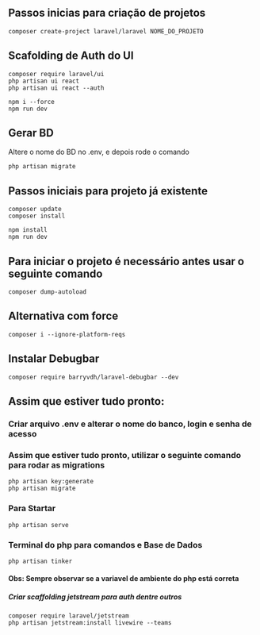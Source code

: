 ## Passos inicias para criação de projetos

    composer create-project laravel/laravel NOME_DO_PROJETO

## Scafolding de Auth do UI

    composer require laravel/ui  
    php artisan ui react
    php artisan ui react --auth   

    npm i --force
    npm run dev

## Gerar BD

Altere o nome do BD no .env, e depois rode o comando

    php artisan migrate

## Passos iniciais para projeto já existente

    composer update
    composer install
    
    npm install
    npm run dev

## Para iniciar o projeto é necessário antes usar o seguinte comando 

    composer dump-autoload

## Alternativa com force

    composer i --ignore-platform-reqs

## Instalar Debugbar

    composer require barryvdh/laravel-debugbar --dev

## Assim que estiver tudo pronto:
### Criar arquivo .env e alterar o nome do banco, login e senha de acesso
### Assim que estiver tudo pronto, utilizar o seguinte comando para rodar as migrations

    php artisan key:generate
    php artisan migrate

### Para Startar

    php artisan serve

### Terminal do php para comandos e Base de Dados

    php artisan tinker


#### Obs: Sempre observar se a variavel de ambiente do php está correta


##### Criar scaffolding jetstream para auth dentre outros

    composer require laravel/jetstream
    php artisan jetstream:install livewire --teams